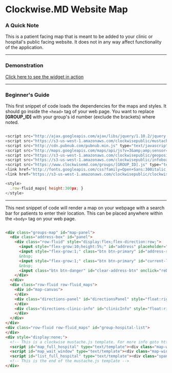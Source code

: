 # Clockwise.MD Website Map
### A Quick Note
This is a patient facing map that is meant to be added to your clinic or hospital's public
facing website.  It does not in any way affect functionality of the application.

---
### Demonstration
[Click here to see the widget in action](http://lightshedhealth.github.io/Website-Map-API/)

---
### Beginner's Guide
This first snippet of code loads the dependencies for the maps and styles.  It should go inside the
`<head>` tag of your web page.  You want to replace __[GROUP_ID]__ with your group's id number
(exclude the brackets) where noted.

```javascript

<script src="http://ajax.googleapis.com/ajax/libs/jquery/1.10.2/jquery.min.js"></script>
<script src="https://s3-us-west-1.amazonaws.com/clockwisepublic/mustache.js"></script>
<script src="http://cdn.pubnub.com/pubnub.min.js" type="text/javascript"></script>
<script src="http://maps.googleapis.com/maps/api/js?v=3&amp;amp;sensor=false" type="text/javascript"></script>
<script src="https://s3-us-west-1.amazonaws.com/clockwisepublic/geoposition.js"></script>
<script src="https://s3-us-west-1.amazonaws.com/clockwisepublic/infobox.js"></script>
<script src="https://www.clockwisemd.com/groups/[GROUP_ID].js" type="text/javascript"></script>
<link href="http://fonts.googleapis.com/css?family=Open+Sans:300italic,400italic,600italic,300,400,600" media="screen" rel="stylesheet" />
<link href="https://s3-us-west-1.amazonaws.com/clockwisepublic/clockwise_map.css" media="all" rel="stylesheet" />

<style>
  .row-fluid_maps{ height:300px; }
</style>

```

---
This next snippet of code will render a map on your webpage with a search bar for patients to enter their location.  This can be placed anywhere within the
`<body>` tag on your web page.

```html

<div class="groups-map" id="map-panel">
  <div class="address-box" id="panel">
    <div class="row-fluid" style="display:flex;flex-direction:row;">
      <input style="flex-grow:10;height:5%;" id="address" placeholder="Current Address" type="text" value="" />
      <input style="flex-grow:1;" class="btn btn-primary" id="address-search-btn" onclick="codeAddress()" type="button" value="Search Nearby" />
      &nbsp;
      <input style="flex-grow:1;" class="btn btn-primary" id="current-location-btn" onclick="findPosition()" style="display:none;" type="button" value="Use My Location" />
      &nbsp;
      <input class="btn btn-danger" id="clear-address-btn" onclick="reDrawMap()" style="display:none;flex-grow:1;" type="button" value="Clear Search" />
    </div>
  </div>
  <div class="row-fluid row-fluid_maps">
    <div id="map-canvas">
    </div>
    <div class="directions-panel" id="directionsPanel" style="float:right;height:65%;display:none">
    </div>
    <div class="directions-clinic-info" id="clinicInfo" style="float:right;height:35%;display:none">
    </div>
  </div>
</div>
<div class="row-fluid row-fluid_maps" id="group-hospital-list">
</div>
<div style="display:none;">
  <!-- This is a clockwise mustache.js template. For more info goto https://mustache.github.io/ -->
  <script id="map_full_hospital" type="text/template"><div class="map-window-full" id="hospital-window-{{id}}"><h5 class="opensans"><strong>{{{hospital_name_link}}}</strong></h5><h5 class="opensans">{{{drive_time}}}</h5><h5 class="opensans"><strong class="current_wait_placeholder">{{{current_queue_length}}}</strong>&nbsp;patient in line.</h5><h5 class="opensans">{{{address_1}}}</h5><h5 class="opensans">{{{address_2}}}</h5><h5 class="opensans">{{{city}}}, {{{state}}} {{{zip}}}</h5><h5 class="opensans">{{{phone_number}}}</h5>{{{schedule_button}}}</div></script>
  <script id="map_wait_window" type="text/template"><div class="map-window-wait" id="hospital-window-{{id}}"><h5 class="opensans"><strong>{{{hospital_name_link}}}</strong></h5><h5 class="opensans">{{{drive_time}}}</h5><h5 class="opensans"><strong class="current_wait_placeholder">{{{current_queue_length}}}</strong>&nbsp;patient in line.</h5></div></script>
  <script id="list_full_hospital" type="text/template"><div class="span4 margin-group margin-top text-center" id="list-hospital-{{id}}" style="height:300px"><h4 class="opensans"><a class="map-tooltip" onclick="focusMap({{id}})" target="_blank" title=""><img src="{{icon_url}}" />&nbsp;</a><strong>{{{hospital_name_link}}}</strong></h4><h4 class="opensans drive_time_header">{{{drive_time}}}</h4><h4 class="opensans"><strong class="current_wait_placeholder">{{{current_queue_length}}}</strong>&nbsp;patient in line.</h4><h4 class="opensans">{{{address_1}}}</h4><h4 class="opensans">{{{address_2}}}</h4><h4 class="opensans">{{{city}}}, {{{state}}} {{{zip}}}</h4><h4 class="opensans">{{{phone_number}}}</h4>{{{schedule_button}}}</div></script>
  <!-- This is the end of the mustache.js template -->
</div>

```
